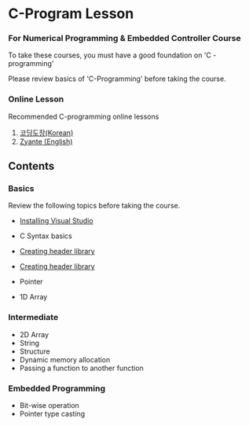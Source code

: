 # C-Program Lesson

### For Numerical Programming & Embedded Controller Course

To take these courses, you must have a good foundation on 'C -programming'

Please review basics of 'C-Programming' before taking the course.

### Online Lesson

Recommended C-programming online lessons

1. [코딩도장(Korean)](https://dojang.io/course/view.php?id=2)
2. [Zyante (English)](https://zybooks.zyante.com)



## Contents

### Basics

Review the following topics before taking the course.

* [Installing Visual Studio](c-programming-review/installing-visual-studio/visual-studio-2022.md)

* C Syntax basics

* [Creating header library ](c-programming-review/creating-header-lib.md)

* [Creating header library ](c-programming/c-programming-review/creating-header-lib.md)

* Pointer

* 1D Array

  

### Intermediate

* 2D Array
* String
* Structure
* Dynamic memory allocation
* Passing a function to another function



### Embedded Programming

* Bit-wise operation
* Pointer type casting
